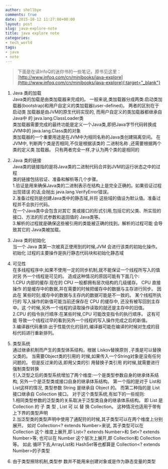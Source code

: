 ```yaml
---
author: shellbye
comments: true
date: 2015-10-12 11:27:08+00:00
layout: post
slug: java-explore-note
title: java explore note
categories:
- tech_world
tags:
- java
- note
---
```


> 下面是在读InfoQ的迷你书的一些笔记，原书见这里：
> [http://www.infoq.com/cn/minibooks/java-explore](http://www.infoq.com/cn/minibooks/java-explore){:target="_blank"}

1. Java 类的加载  
Java类的加载是由类加载器来完成的。
一般来说,类加载器分成两类:启动类加载器(bootstrap)和用户自定义的类加载器(user-defined)。
两者的区别在于启动类 加载器是由JVM的原生代码实现的,
而用户自定义的类加载器都继承自Java中 的 java.lang.ClassLoader类  
类加载器需要完成的最终功能是定义一个Java类,即把Java字节代码转换成JVM中的 java.lang.Class类的对象  
类加载器的一个重要用途是在JVM中为相同名称的Java类创建隔离空间。
在JVM中, 判断两个类是否相同,不仅是根据该类的 二进制名称 ,还需要根据两个类的定义类 加载器。
只有两者完全一样,才认为两个类的是相同的  

2. Java 类的链接  
Java类的链接指的是将Java类的二进制代码合并到JVM的运行状态之中的过程  
类的链接包括验证、准备和解析等几个步骤。  
1.验证是用来确保Java类的二进制表示在结构上是完全正确的。如果验证过程出现错误 的话,会抛出 java.lang.VerifyError错误。  
2.准备过程则是创建Java类中的静态域,并将 这些域的值设为默认值。准备过程并不会执行代码。  
在一个Java类中会包含对其它 类或接口的形式引用,包括它的父类、所实现的接口、方法的形式参数和返回值的 Java类等。  
3.解析的过程就是确保这些被引用的类能被正确的找到。解析的过程可能 会导致其它的 Java类被加载。  

3. Java 类的初始化  
当一个 Java 类第一次被真正使用到的时候,JVM 会进行该类的初始化操作。
初始化 过程的主要操作是执行静态代码块和初始化静态域  

4. 可见性  
在多线程程序中,如果不使用一定的同步机制,就不能保证一个线程所写入的值对另 外一个线程是可见的。
造成这种情况的原因可能有下面几个:  
1.CPU 内部的缓存:现在的 CPU 一般都拥有层次结构的几级缓存。
CPU 直接操作 的是缓存中的数据,并在需要的时候把缓存中的数据与主存进行同步。
因此在 某些时刻,缓存中的数据与主存内的数据可能是不一致的。
某个线程所执行的 写入操作的新值可能当前还保存在 CPU 的缓存中,
还没有被写回到主存中。这 个时候,另外一个线程的读取操作读取的就还是主存中的旧值。  
2.CPU 的指令执行顺序:在某些时候,CPU 可能改变指令的执行顺序。
这有可能 导致一个线程过早的看到另外一个线程的写入操作完成之后的新值。  
3.编译器代码重排:出于性能优化的目的,编译器可能在编译的时候对生成的目 标代码进行重新排列。  

5. 类型系统  
通过继承机制而产生的类型体系结构，根据 Liskov替换原则 ,子类是可以替换父类的。
当需要Object类的引用的 时候,如果传入一个String对象是没有任何问题的。
但是反过来的话,即用父类的引 用替换子类引用 的时候,就需要进行强制类型转换  
引入泛型之后的类型系统增加了两个维度:一个是类型参数自身的继承体系结构, 
另外一个是泛型类或接口自身的继承体系结构。
第一个指的是对于 List<String>和 List<Object>这样的情况,
类型参数 String 是继承自 Object 的。
而第二种指的是 List 接口继承自 Collection 接口。
对于这个类型系统,有如下的一些规则:  
1.相同类型参数的泛型类的关系取决于泛型类自身的继承体系结构。
即 List<String> 是 Collection<String> 的 子 类 型 , 
List<String> 可 以 替 换 Collection<String>。
这种情况也适用于带有上下界的类型声明  
2.当泛型类的类型声明中使用了通配符的时候,其子类型可以在两个维度上分别 展开。
如对 Collection<? extends Number>来说,
其子类型可以在 Collection 这个 维度上展开,即 List<? extends Number>和 Set<? extends Number>等;
也可以在 Number 这个层次上展开,即 Collection<Double>和 Collection<Integer>等。
如此 循环下去,ArrayList<Long>和 HashSet<Double>等也都算是 Collection<? extends Number>的子类型  

6. 由于类型擦除机制,类型参 数并不能用来创建对象或是作为静态变量的类型  


